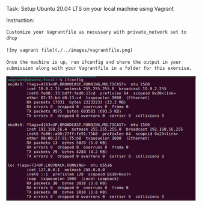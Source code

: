 Task: Setup Ubuntu 20.04 LTS on your local machine using Vagrant

Instruction: 

    Customize your Vagrantfile as necessary with private_network set to dhcp

    ![my vagrant file](./../images/vagrantfile.png)

    Once the machine is up, run ifconfig and share the output in your submission along with your Vagrantfile in a folder for this exercise.
![my ifconfig file](./../images/ifconfig.png)